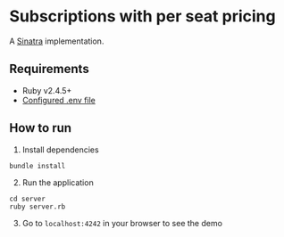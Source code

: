 # Subscriptions with per seat pricing

A [Sinatra](http://sinatrarb.com/) implementation.

## Requirements

- Ruby v2.4.5+
- [Configured .env file](../../../README.md#env-config)

## How to run

1. Install dependencies

```
bundle install
```

2. Run the application

```
cd server
ruby server.rb
```

3. Go to `localhost:4242` in your browser to see the demo
